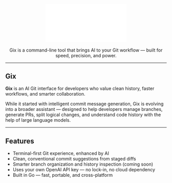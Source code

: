 <div align="center">

<picture>
  <source media="(prefers-color-scheme: light)" srcset="/docs/logo_gix_light.svg">
  <img alt="gix logo" src="/docs/logo_gix_dark.svg" width="50%" height="50%">
</picture>

Gix is a command-line tool that brings AI to your Git workflow — built for speed, precision, and power.
</div>

---

## Gix

**Gix** is an AI Git interface for developers who value clean history, faster workflows, and smarter collaboration.

While it started with intelligent commit message generation, Gix is evolving into a broader assistant — designed to help developers manage branches, generate PRs, split logical changes, and understand code history with the help of large language models.

---

## Features

- Terminal-first Git experience, enhanced by AI
- Clean, conventional commit suggestions from staged diffs
- Smarter branch organization and history inspection (coming soon)
- Uses your own OpenAI API key — no lock-in, no cloud dependency
- Built in Go — fast, portable, and cross-platform

